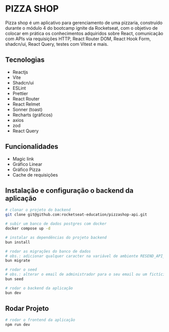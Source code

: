 # PIZZA SHOP

Pizza shop é um aplicativo para gerenciamento de uma pizzaria, construído durante o módulo 4 do bootcamp ignite da Rocketseat, com o objetivo de colocar em prática os conhecimentos adquiridos sobre React, comunicação com APIs via requisições HTTP, React Router DOM, React Hook Form, shadcn/ui, React Query, testes com Vitest e mais.


## Tecnologias

- Reactjs
- Vite
- Shadcn/ui
- ESLint
- Prettier
- React Router 
- React Relmet
- Sonner (toast)
- Recharts (gráficos)
- axios
- zod
- React Query


## Funcionalidades
- Magic link
- Gráfico Linear
- Gráfico Pizza
- Cache de requisições


## Instalação e configuração o backend da aplicação

```sh
# clonar o projeto do backend
git clone git@github.com:rocketseat-education/pizzashop-api.git

# subir um banco de dados postgres com docker
docker compose up -d

# instalar as dependências do projeto backend
bun install

# rodar as migrações do banco de dados
# obs.: adicionar qualquer caracter na variável de ambiente RESEND_API_KEY em env.local
bun migrate

# rodar o seed
# obs.: alterar o email de administrador para o seu email ou um fictício
bun seed

# rodar o backend da aplicação
bun dev
```

## Rodar Projeto

```sh
# rodar o frontend da aplicação
npm run dev
```
